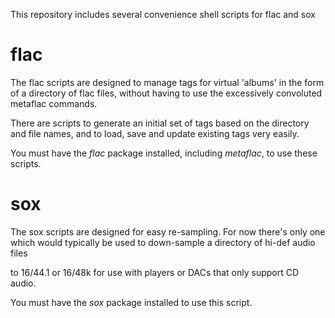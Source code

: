 This repository includes several convenience shell scripts for flac and sox

<h1>flac</h1>
The flac scripts are designed to manage tags for virtual 'albums' in the form of a directory of flac files,
 without having to use the excessively convoluted metaflac commands.

There are scripts to generate an initial set of tags based on the directory and file names, and to load, save and update existing tags very easily.

You must have the <em>flac</em> package installed, including <em>metaflac</em>, to use these scripts. 

<h1>sox</h1>
The sox scripts are designed for easy re-sampling. For now there's only one which would typically be used to down-sample a directory of hi-def audio files

to 16/44.1 or 16/48k for use with players or DACs that only support  CD audio.

You must have the <em>sox</em> package installed to use this script. 
